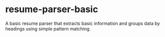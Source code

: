 # resume-parser-basic
A basic resume parser that extracts basic information and groups data by headings using simple pattern matching.
